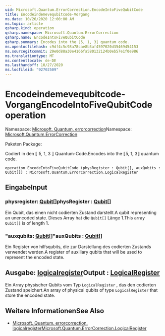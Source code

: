 ```yaml
---
uid: Microsoft.Quantum.ErrorCorrection.EncodeIntoFiveQubitCode
title: Encodeindemevequbitcode-Vorgang
ms.date: 10/26/2020 12:00:00 AM
ms.topic: article
qsharp.kind: operation
qsharp.namespace: Microsoft.Quantum.ErrorCorrection
qsharp.name: EncodeIntoFiveQubitCode
qsharp.summary: Encodes into the ⟦5, 1, 3⟧ quantum code.
ms.openlocfilehash: c9df4c5c98a78cae8b3af4597020d35469454153
ms.sourcegitcommit: 29e0d88a30e4166fa580132124b0eb57e1f0e986
ms.translationtype: MT
ms.contentlocale: de-DE
ms.lasthandoff: 10/27/2020
ms.locfileid: "92702509"
---
```

# <a name="encodeintofivequbitcode-operation"></a><span data-ttu-id="1741f-102">Encodeindemevequbitcode-Vorgang</span><span class="sxs-lookup"><span data-stu-id="1741f-102">EncodeIntoFiveQubitCode operation</span></span>

<span data-ttu-id="1741f-103">Namespace: [Microsoft. Quantum. errorcorrection](xref:Microsoft.Quantum.ErrorCorrection)</span><span class="sxs-lookup"><span data-stu-id="1741f-103">Namespace: [Microsoft.Quantum.ErrorCorrection](xref:Microsoft.Quantum.ErrorCorrection)</span></span>

<span data-ttu-id="1741f-104">Paketen [](https://nuget.org/packages/)</span><span class="sxs-lookup"><span data-stu-id="1741f-104">Package: [](https://nuget.org/packages/)</span></span>


<span data-ttu-id="1741f-105">Codiert in den ⟦ 5, 1, 3 ⟧ Quantum-Code.</span><span class="sxs-lookup"><span data-stu-id="1741f-105">Encodes into the ⟦5, 1, 3⟧ quantum code.</span></span>

```qsharp
operation EncodeIntoFiveQubitCode (physRegister : Qubit[], auxQubits : Qubit[]) : Microsoft.Quantum.ErrorCorrection.LogicalRegister
```


## <a name="input"></a><span data-ttu-id="1741f-106">Eingabe</span><span class="sxs-lookup"><span data-stu-id="1741f-106">Input</span></span>

### <a name="physregister--qubit"></a><span data-ttu-id="1741f-107">physregister: [Qubit](xref:microsoft.quantum.lang-ref.qubit)[]</span><span class="sxs-lookup"><span data-stu-id="1741f-107">physRegister : [Qubit](xref:microsoft.quantum.lang-ref.qubit)[]</span></span>

<span data-ttu-id="1741f-108">Ein Qubit, das einen nicht codierten Zustand darstellt.</span><span class="sxs-lookup"><span data-stu-id="1741f-108">A qubit representing an unencoded state.</span></span> <span data-ttu-id="1741f-109">Dieses Array hat die `Qubit[]` Länge 1.</span><span class="sxs-lookup"><span data-stu-id="1741f-109">This array `Qubit[]` is of length 1.</span></span>


### <a name="auxqubits--qubit"></a><span data-ttu-id="1741f-110">"auxqubits: [Qubit](xref:microsoft.quantum.lang-ref.qubit)[]"</span><span class="sxs-lookup"><span data-stu-id="1741f-110">auxQubits : [Qubit](xref:microsoft.quantum.lang-ref.qubit)[]</span></span>

<span data-ttu-id="1741f-111">Ein Register von hilfsqubits, die zur Darstellung des codierten Zustands verwendet werden.</span><span class="sxs-lookup"><span data-stu-id="1741f-111">A register of auxiliary qubits that will be used to represent the encoded state.</span></span>



## <a name="output--logicalregister"></a><span data-ttu-id="1741f-112">Ausgabe: [logicalregister](xref:Microsoft.Quantum.ErrorCorrection.LogicalRegister)</span><span class="sxs-lookup"><span data-stu-id="1741f-112">Output : [LogicalRegister](xref:Microsoft.Quantum.ErrorCorrection.LogicalRegister)</span></span>

<span data-ttu-id="1741f-113">Ein Array physischer Qubits vom Typ `LogicalRegister` , das den codierten Zustand speichert.</span><span class="sxs-lookup"><span data-stu-id="1741f-113">An array of physical qubits of type `LogicalRegister` that store the encoded state.</span></span>

## <a name="see-also"></a><span data-ttu-id="1741f-114">Weitere Informationen</span><span class="sxs-lookup"><span data-stu-id="1741f-114">See Also</span></span>

- [<span data-ttu-id="1741f-115">Microsoft. Quantum. errorcorrection. logicalregister</span><span class="sxs-lookup"><span data-stu-id="1741f-115">Microsoft.Quantum.ErrorCorrection.LogicalRegister</span></span>](xref:Microsoft.Quantum.ErrorCorrection.LogicalRegister)